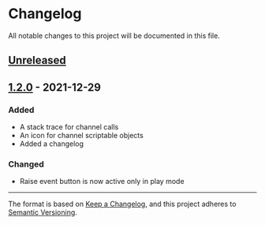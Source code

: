 # Changelog
All notable changes to this project will be documented in this file.

## [Unreleased]

## [1.2.0] - 2021-12-29
### Added
- A stack trace for channel calls
- An icon for channel scriptable objects
- Added a changelog

### Changed
- Raise event button is now active only in play mode

[Unreleased]: https://github.com/danielrusnac/unity-so-architecture-package
[1.2.0]: https://github.com/danielrusnac/unity-so-architecture-package/releases/tag/v1.2.0

---

The format is based on [Keep a Changelog](https://keepachangelog.com/en/1.0.0/),
and this project adheres to [Semantic Versioning](https://semver.org/spec/v2.0.0.html).
